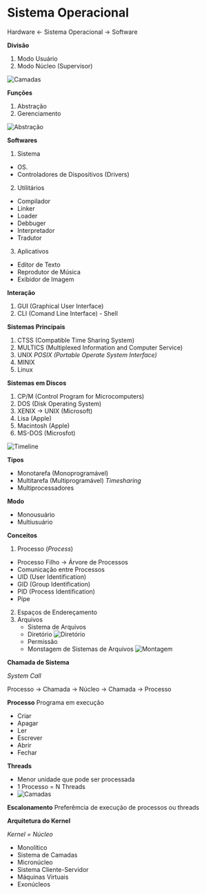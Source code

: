 # Sistema Operacional

Hardware <- Sistema Operacional -> Software

**Divisão**
1. Modo Usuário
2. Modo Núcleo (Supervisor)


![Camadas](img1.png)

**Funções**
1. Abstração
2. Gerenciamento

![Abstração](img2.png)


**Softwares**
1. Sistema
  * OS.
  * Controladores de Dispositivos (Drivers)
2. Utilitários
  * Compilador
  * Linker
  * Loader
  * Debbuger
  * Interpretador
  * Tradutor
3. Aplicativos
  * Editor de Texto
  * Reprodutor de Música
  * Exibidor de Imagem

**Interação**
1. GUI (Graphical User Interface)
2. CLI (Comand Line Interface) - Shell

**Sistemas Principais**
1. CTSS (Compatible Time Sharing System)
2. MULTICS (Multiplexed Information and Computer Service)
3. UNIX
   *POSIX (Portable Operate System Interface)*
5. MINIX
6. Linux

**Sistemas em Discos**
1. CP/M (Control Program for Microcomputers)
2. DOS (Disk Operating System)
3. XENIX -> UNIX (Microsoft)
4. Lisa (Apple)
5. Macintosh (Apple)
6. MS-DOS (Microsfot)


![Timeline](img3.png)

**Tipos**
* Monotarefa (Monoprogramável)
* Multitarefa (Multiprogramável)
 *Timesharing*
* Multiprocessadores

**Modo**
* Monousuário
* Multiusuário

**Conceitos**
1. Processo (*Process*)
  * Processo Filho -> Árvore de Processos
  * Comunicação entre Processos
  * UID (User Identification)
  * GID (Group Identification)
  * PID (Process Identification)
  * Pipe
2. Espaços de Endereçamento
3. Arquivos
   * Sistema de Arquivos
   * Diretório
![Diretório](img4.png)
   * Permissão
   * Monstagem de Sistemas de Arquivos
![Montagem](img5.png)

**Chamada de Sistema**

*System Call*

Processo -> Chamada -> Núcleo -> Chamada -> Processo

**Processo**
Programa em execução
* Criar
* Apagar
* Ler
* Escrever
* Abrir
* Fechar

**Threads**
* Menor unidade que pode ser processada
* 1 Processo = N Threads
* ![Camadas](img8.png)

**Escalonamento**
Preferêmcia de execução de processos ou threads

**Arquitetura do Kernel**

*Kernel = Núcleo*
* Monolítico
* Sistema de Camadas
* Micronúcleo
* Sistema Cliente-Servidor
* Máquinas Virtuais
* Exonúcleos

